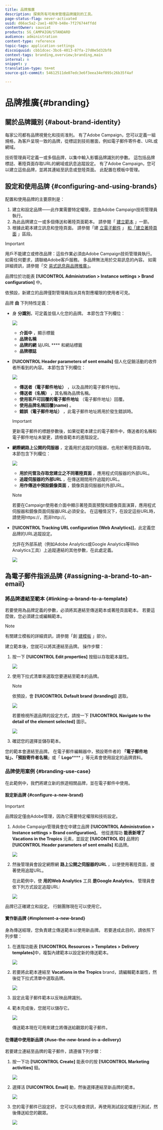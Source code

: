```yaml
---
title: 品牌推廣
description: 探索所有可用來管理品牌識別的工具。
page-status-flag: never-activated
uuid: d66ac5a2-2ae1-4870-b48e-7f276744ffdd
contentOwner: sauviat
products: SG_CAMPAIGN/STANDARD
audience: administration
content-type: reference
topic-tags: application-settings
discoiquuid: cbb1dcec-3bc6-4013-87fa-27d0e5d32bf8
context-tags: branding,overview;branding,main
internal: n
snippet: y
translation-type: tm+mt
source-git-commit: 54612511de07edc3e6f3eea34ef095c26b35f4af

---
```



# 品牌推廣{#branding}

## 關於品牌識別 {#about-brand-identity}

每家公司都有品牌視覺化和技術准則。 有了Adobe Campaign，您可以定義一組規格，為客戶呈現一致的品牌，從標誌到技術層面，例如電子郵件寄件者、URL或網域。

技術管理員可定義一或多個品牌，以集中輸入影響品牌識別的參數。 這包括品牌標誌、著陸頁面存取URL的網域或訊息追蹤設定。 有了Adobe Campaign，您可以建立這些品牌，並將其連結至訊息或登陸頁面。 此配置在模板中管理。

## 設定和使用品牌 {#configuring-and-using-brands}

配置和使用品牌的主要原則是：

1. 建立和設定品牌——此作業需要特定權限，並由Adobe Campaign技術管理員執行。
1. 為此品牌建立一或多個傳送和著陸頁面範本。 請參閱「 [建立範本](../../start/using/marketing-activity-templates.md) 」一節。
1. 根據此範本建立訊息和登陸頁面。 請參閱「建 [立電子郵件](../../channels/using/creating-an-email.md) 」 [和「建立著陸頁面](../../channels/using/designing-a-landing-page.md) 」區段。

>[!IMPORTANT]
>
>用戶不能建立或修改品牌：這些作業必須由Adobe Campaign技術管理員執行。 如需任何要求，請聯絡Adobe客戶服務。 多品牌無法用於交易訊息的內容。 如需詳細資訊，請參閱「交 [易式訊息與品牌推廣」](../../channels/using/about-transactional-messaging.md#permissions-and-branding)。

品牌位於功能表 **[!UICONTROL Administration > Instance settings > Brand configuration]** 中。

依預設，新建立的品牌僅對管理員指派具有對應權限的使用者可見。

品牌 **由** 下列特性定義：

* 身 **分識別**，可定義並個人化您的品牌。 本節包含下列欄位：

   ![](assets/branding_01.png)

   * **介面中** ，顯示標籤
   * **品牌名稱**
   * **品牌的網** 站URL **** 和網站標籤
   * **品牌標誌**

* **[!UICONTROL Header parameters of sent emails]** 個人化促銷活動的收件者所看到的內容。 本節包含下列欄位：

   ![](assets/branding_04_header.png)

   * **傳送者（電子郵件地址）** ，以及品牌的電子郵件地址。
   * **傳送者（名稱）** ，其名稱為品牌名稱。
   * **使用客戶可回覆的電子郵件地址** （電子郵件地址）回覆。
   * **使用品牌名稱回覆(name)** 。
   * **錯誤（電子郵件地址）** ，此電子郵件地址將用於發生錯誤時。
   >[!IMPORTANT]
   >
   >更新電子郵件的標題參數後，如果從範本建立的電子郵件中，傳送者的名稱和電子郵件地址未變更，請檢查範本的進階設定。

* **網際網路上公開的伺服器** ，定義用於追蹤的伺服器，也用於著陸頁面存取。 本節包含下列欄位：

   ![](assets/configure_branding_04.png)

   * **用於托管及存取您建立之不同著陸頁面** ，應用程式伺服器的外部URL。
   * **追蹤伺服器的外部URL** ，在傳送期間用作追蹤的URL。
   * **用作傳送中預設鏡像頁面** ，鏡像頁面伺服器的外部URL。
   >[!NOTE]
   >
   >若要在Campaign使用者介面中顯示著陸頁面預覽和鏡像頁面演算，應用程式伺服器和鏡像頁面伺服器URL必須安全。 在這種情況下，在設定這些URL時，請使用https://，而非http://。

* **[!UICONTROL Tracking URL configuration (Web Analytics)]**，此定義您品牌的URL追蹤設定。

   允許在外部系統（例如Adobe Analytics或Google Analytics等Web Analytics工具）上追蹤連結的其他參數，在此處定義。

   ![](assets/branding_05.png)

## 為電子郵件指派品牌 {#assigning-a-brand-to-an-email}

### 將品牌連結至範本 {#linking-a-brand-to-a-template}

若要使用為品牌定義的參數，必須將其連結至傳送範本或著陸頁面範本。 若要這麼做，您必須建立或編輯範本。

>[!NOTE]
>
>有關建立模板的詳細資訊，請參閱「創 [建模板](../../start/using/marketing-activity-templates.md) 」部分。

建立範本後，您就可以將其連結至品牌。 操作步驟：

1. 按一下 **[!UICONTROL Edit properties]** 按鈕以存取範本屬性。

   ![](assets/branding_04.png)

1. 使用下拉式清單來選取您要連結至範本的品牌。

   >[!NOTE]
   >
   >依預設，會 **[!UICONTROL Default brand (branding)]** 選取。

   ![](assets/branding_05.png)

   若要檢視所選品牌的設定方式，請按一下 **[!UICONTROL Navigate to the detail of the element selected]** 圖示。

   ![](assets/branding_06.png)

1. 確認您的選擇並儲存範本。

您的範本會連結至品牌。 在電子郵件編輯器中，預設寄件者的 **「電子郵件地址」、「預設寄件者名稱**」或「 **Logo****** 」等元素會使用設定的品牌資料。

### 品牌使用案例 {#branding-use-case}

在此範例中，我們將建立新的旅遊相關品牌，並在電子郵件中使用。

#### 設定新品牌 {#configure-a-new-brand}

>[!IMPORTANT]
>
>品牌設定僅由Adobe管理，因為它需要特定權限和技術設定。

1. Adobe Campaign管理員會在中建立品牌 **[!UICONTROL Administration > Instance settings > Brand configuration]**。 他從進階功 **能表新增了Vacations in the Tropics** 元素，並設定 **[!UICONTROL ID]** 品牌的 **[!UICONTROL Header parameters of sent emails]** 和品牌。

   ![](assets/branding_07.png)

1. 然後管理員會設定網際網 **路上公開之伺服器的URL** ，以便使用著陸頁面，接著使用追蹤URL。

   在此範例中，使 **用的Web Analytics** 工具 **是Google Analytics**。 管理員會依下列方式設定追蹤URL:

   ![](assets/branding_12.png)

品牌已正確建立和設定。 行銷團隊現在可以使用它。

#### 實作新品牌 {#implement-a-new-brand}

身為傳送經理，您負責建立傳送範本以使用新品牌。 若要達成此目的，請依照下列步驟：

1. 在進階功能表 **[!UICONTROL Resources > Templates > Delivery templates]**&#x200B;中，複製內建範本以設定新的傳送範本。

   ![](assets/branding_08.png)

1. 若要將此範本連結至 **Vacations in the Tropics** brand，請編輯範本屬性，然後從下拉式清單中選取品牌。

   ![](assets/branding_09.png)

1. 設定此電子郵件範本以反映品牌識別。
1. 範本完成後，您就可以儲存它。

   ![](assets/branding_10.png)

   傳送範本現在可用來建立將傳送給觀眾的電子郵件。

#### 在傳遞中使用新品牌 {#use-the-new-brand-in-a-delivery}

若要建立連結至品牌的電子郵件，請遵循下列步驟：

1. 按一下功 **[!UICONTROL Create]** 能表中的按 **[!UICONTROL Marketing activities]** 鈕。

   ![](assets/branding_14.png)

1. 選擇活 **[!UICONTROL Email]** 動，然後選擇連結至新品牌的範本。

   ![](assets/branding_15.png)

1. 您的電子郵件已設定好。 您可以先檢查資訊，再使用測試設定檔進行測試，然後傳送給您的觀眾。

   ![](assets/branding_16.png)

